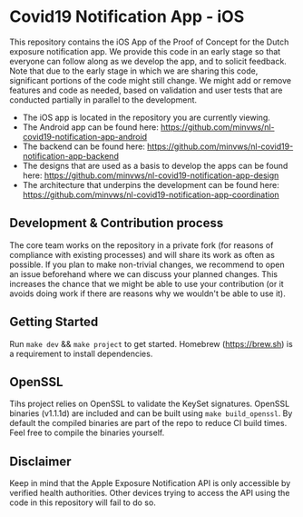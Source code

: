 # Covid19 Notification App - iOS

This repository contains the iOS App of the Proof of Concept for the Dutch exposure notification app. We provide this code in an early stage so that everyone can follow along as we develop the app, and to solicit feedback. Note that due to the early stage in which we are sharing this code, significant portions of the code might still change. We might add or remove features and code as needed, based on validation and user tests that are conducted partially in parallel to the development.

* The iOS app is located in the repository you are currently viewing.
* The Android app can be found here: https://github.com/minvws/nl-covid19-notification-app-android
* The backend can be found here: https://github.com/minvws/nl-covid19-notification-app-backend
* The designs that are used as a basis to develop the apps can be found here: https://github.com/minvws/nl-covid19-notification-app-design
* The architecture that underpins the development can be found here: https://github.com/minvws/nl-covid19-notification-app-coordination

## Development & Contribution process

The core team works on the repository in a private fork (for reasons of compliance with existing processes) and will share its work as often as possible.
If you plan to make non-trivial changes, we recommend to open an issue beforehand where we can discuss your planned changes.
This increases the chance that we might be able to use your contribution (or it avoids doing work if there are reasons why we wouldn't be able to use it).

## Getting Started

Run `make dev` && `make project` to get started. Homebrew (https://brew.sh) is a requirement to install dependencies.

## OpenSSL

Tihs project relies on OpenSSL to validate the KeySet signatures. OpenSSL binaries (v1.1.1d) are included and can be built using `make build_openssl`. By default the compiled binaries are part of the repo to reduce CI build times. Feel free to compile the binaries yourself.

## Disclaimer

Keep in mind that the Apple Exposure Notification API is only accessible by verified health authorities. Other devices trying to access the API using the code in this repository will fail to do so.
